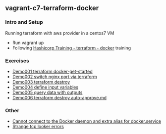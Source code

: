 ## vagrant-c7-terraform-docker

### Intro and Setup

Running terraform with aws provider in a centos7 VM
* Run vagrant up
* Following [Hashicorp Training - terraform - docker](https://learn.hashicorp.com/collections/terraform/docker-get-started) training

### Exercises

* [Demo001 terraform docker-get-started](docs/Demo001-terraform-docker-get-started.md)
* [Demo002 switch nginx port via terraform](docs/Demo002-switch-nginx-port-via-terraform.md)
* [Demo003 terraform destroy](docs/Demo003-terraform-detroy.md)
* [Demo004 define input variables](docs/Demo004-Define-Input-Variables.md)
* [Demo005 query data with outputs](docs/Demo005-Demo004-Query-Data-with-Outputs.md)
* [Demo006 terraform destroy auto-approve.md](docs/Demo006-terraform-destroy-auto-approve.md)


### Other

* [Cannot connect to the Docker daemon and extra alias for docker.service](docs/Other001-docker-daemon-and-extra-alias.md)
* [Strange tcp looker errors](docs/Other002-strange-tcp-issues.md)

